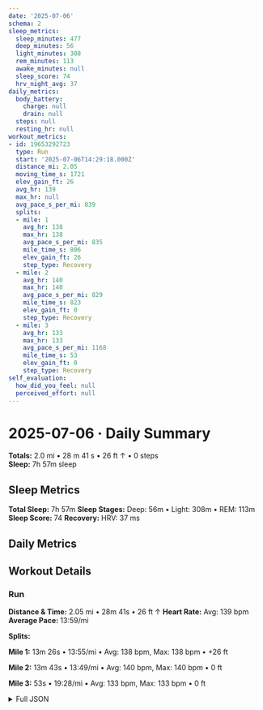 ```yaml
---
date: '2025-07-06'
schema: 2
sleep_metrics:
  sleep_minutes: 477
  deep_minutes: 56
  light_minutes: 308
  rem_minutes: 113
  awake_minutes: null
  sleep_score: 74
  hrv_night_avg: 37
daily_metrics:
  body_battery:
    charge: null
    drain: null
  steps: null
  resting_hr: null
workout_metrics:
- id: 19653292723
  type: Run
  start: '2025-07-06T14:29:18.000Z'
  distance_mi: 2.05
  moving_time_s: 1721
  elev_gain_ft: 26
  avg_hr: 139
  max_hr: null
  avg_pace_s_per_mi: 839
  splits:
  - mile: 1
    avg_hr: 138
    max_hr: 138
    avg_pace_s_per_mi: 835
    mile_time_s: 806
    elev_gain_ft: 26
    step_type: Recovery
  - mile: 2
    avg_hr: 140
    max_hr: 140
    avg_pace_s_per_mi: 829
    mile_time_s: 823
    elev_gain_ft: 0
    step_type: Recovery
  - mile: 3
    avg_hr: 133
    max_hr: 133
    avg_pace_s_per_mi: 1168
    mile_time_s: 53
    elev_gain_ft: 0
    step_type: Recovery
self_evaluation:
  how_did_you_feel: null
  perceived_effort: null
---
```

# 2025-07-06 · Daily Summary
**Totals:** 2.0 mi • 28 m 41 s • 26 ft ↑ • 0 steps  
**Sleep:** 7h 57m sleep

## Sleep Metrics
**Total Sleep:** 7h 57m
**Sleep Stages:** Deep: 56m • Light: 308m • REM: 113m
**Sleep Score:** 74
**Recovery:** HRV: 37 ms

## Daily Metrics

## Workout Details
### Run
**Distance & Time:** 2.05 mi • 28m 41s • 26 ft ↑
**Heart Rate:** Avg: 139 bpm
**Average Pace:** 13:59/mi

**Splits:**

**Mile 1:** 13m 26s • 13:55/mi • Avg: 138 bpm, Max: 138 bpm • +26 ft

**Mile 2:** 13m 43s • 13:49/mi • Avg: 140 bpm, Max: 140 bpm • 0 ft

**Mile 3:** 53s • 19:28/mi • Avg: 133 bpm, Max: 133 bpm • 0 ft



<details>
<summary>Full JSON</summary>

```json
{
  "date": "2025-07-06",
  "schema": 2,
  "sleep_metrics": {
    "sleep_minutes": 477,
    "deep_minutes": 56,
    "light_minutes": 308,
    "rem_minutes": 113,
    "awake_minutes": null,
    "sleep_score": 74,
    "hrv_night_avg": 37
  },
  "daily_metrics": {
    "body_battery": {
      "charge": null,
      "drain": null
    },
    "steps": null,
    "resting_hr": null
  },
  "workout_metrics": [
    {
      "id": 19653292723,
      "type": "Run",
      "start": "2025-07-06T14:29:18.000Z",
      "distance_mi": 2.05,
      "moving_time_s": 1721,
      "elev_gain_ft": 26,
      "avg_hr": 139,
      "max_hr": null,
      "avg_pace_s_per_mi": 839,
      "splits": [
        {
          "mile": 1,
          "avg_hr": 138,
          "max_hr": 138,
          "avg_pace_s_per_mi": 835,
          "mile_time_s": 806,
          "elev_gain_ft": 26,
          "step_type": "Recovery"
        },
        {
          "mile": 2,
          "avg_hr": 140,
          "max_hr": 140,
          "avg_pace_s_per_mi": 829,
          "mile_time_s": 823,
          "elev_gain_ft": 0,
          "step_type": "Recovery"
        },
        {
          "mile": 3,
          "avg_hr": 133,
          "max_hr": 133,
          "avg_pace_s_per_mi": 1168,
          "mile_time_s": 53,
          "elev_gain_ft": 0,
          "step_type": "Recovery"
        }
      ]
    }
  ],
  "self_evaluation": {
    "how_did_you_feel": null,
    "perceived_effort": null
  }
}
```
</details>
